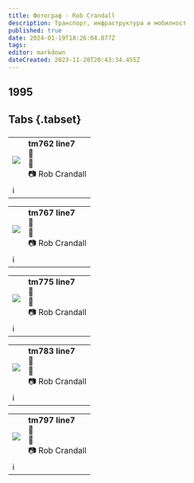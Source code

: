 ```yaml
---
title: Фотограф - Rob Crandall
description: Транспорт, инфраструктура и мобилност
published: true
date: 2024-01-19T18:26:04.077Z
tags: 
editor: markdown
dateCreated: 2023-11-20T20:43:34.455Z
---
```


## 1995
## Tabs {.tabset}
### 
 <!--следващ пост--> 
<div class="table-responsive"><table style="width:100%"><tr>
<td><img src="http://46.10.181.183:1518/trinmo-gallery/%d0%90%d1%80%d1%85%d0%b8%d0%b2%20FPD7/tm3%20line8%20%2007.%201969.jpg"></td>
<td><b>tm762 line7</b><br> 🚋 <a href=""></a> <br>📌<br> 📷 Rob Crandall</td></tr>
  <td colspan=2 >ℹ️ </td></table></div>
  
 <!--следващ пост--> 
<div class="table-responsive"><table style="width:100%"><tr>
<td><img src="http://46.10.181.183:1518/trinmo-gallery/%d0%90%d1%80%d1%85%d0%b8%d0%b2%20Rob%20Crandall/tm767%20line7%2007.1995.jpg"></td>
<td><b>tm767 line7</b><br> 🚋 <a href=""></a> <br>📌<br> 📷 Rob Crandall</td></tr>
  <td colspan=2 >ℹ️ </td></table></div>
  
  
 <!--следващ пост--> 
<div class="table-responsive"><table style="width:100%"><tr>
<td><img src="http://46.10.181.183:1518/trinmo-gallery/%d0%90%d1%80%d1%85%d0%b8%d0%b2%20Rob%20Crandall/tm775%20line7%201995.jpg"></td>
<td><b>tm775 line7</b><br> 🚋 <a href=""></a> <br>📌<br> 📷 Rob Crandall</td></tr>
  <td colspan=2 >ℹ️ </td></table></div>
  
 <!--следващ пост--> 
<div class="table-responsive"><table style="width:100%"><tr>
<td><img src="http://46.10.181.183:1518/trinmo-gallery/%d0%90%d1%80%d1%85%d0%b8%d0%b2%20Rob%20Crandall/tm783%20line7%2007.1995.jpg"></td>
<td><b>tm783 line7</b><br> 🚋 <a href=""></a> <br>📌<br> 📷 Rob Crandall</td></tr>
  <td colspan=2 >ℹ️ </td></table></div>
  
  
  <!--следващ пост--> 
<div class="table-responsive"><table style="width:100%"><tr>
<td><img src="http://46.10.181.183:1518/trinmo-gallery/%d0%90%d1%80%d1%85%d0%b8%d0%b2%20Rob%20Crandall/tm797%20line7%201995.jpg"></td>
<td><b>tm797 line7</b><br> 🚋 <a href=""></a> <br>📌<br> 📷 Rob Crandall</td></tr>
  <td colspan=2 >ℹ️ </td></table></div>
  
  